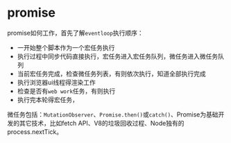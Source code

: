 # promise

promise如何工作，首先了解`eventloop`执行顺序：
- 一开始整个脚本作为一个宏任务执行
- 执行过程中同步代码直接执行，宏任务进入宏任务队列，微任务进入微任务队列
- 当前宏任务完成，检查微任务列表，有则依次执行，知道全部执行完成
- 执行浏览器ui线程得渲染工作
- 检查是否有`web work`任务，有则执行
- 执行完本轮得宏任务，

微任务包括：`MutationObserver`、`Promise.then()`或`catch()`、Promise为基础开发的其它技术，比如fetch API、V8的垃圾回收过程、Node独有的process.nextTick。